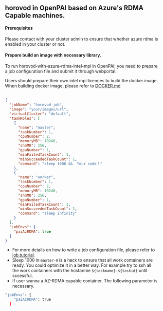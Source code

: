 <!--
  Copyright (c) Microsoft Corporation
  All rights reserved.

  MIT License

  Permission is hereby granted, free of charge, to any person obtaining a copy of this software and associated
  documentation files (the "Software"), to deal in the Software without restriction, including without limitation
  the rights to use, copy, modify, merge, publish, distribute, sublicense, and/or sell copies of the Software, and
  to permit persons to whom the Software is furnished to do so, subject to the following conditions:
  The above copyright notice and this permission notice shall be included in all copies or substantial portions of the Software.

  THE SOFTWARE IS PROVIDED *AS IS*, WITHOUT WARRANTY OF ANY KIND, EXPRESS OR IMPLIED, INCLUDING
  BUT NOT LIMITED TO THE WARRANTIES OF MERCHANTABILITY, FITNESS FOR A PARTICULAR PURPOSE AND
  NONINFRINGEMENT. IN NO EVENT SHALL THE AUTHORS OR COPYRIGHT HOLDERS BE LIABLE FOR ANY CLAIM,
  DAMAGES OR OTHER LIABILITY, WHETHER IN AN ACTION OF CONTRACT, TORT OR OTHERWISE, ARISING FROM,
  OUT OF OR IN CONNECTION WITH THE SOFTWARE OR THE USE OR OTHER DEALINGS IN THE SOFTWARE.
-->

## horovod in OpenPAI based on Azure's RDMA Capable machines.

#### Prerequisites

Please contact with your cluster admin to ensure that whether azure rdma is enabled in your cluster or not.

#### Prepare build an image with necessary library.

To run horovod-with-azure-rdma-intel-mpi in OpenPAI, you need to prepare a job configuration file and submit it through webportal.

Users should prepare their own intel mpi licences to build the docker image. When building docker image, please refer to [DOCKER.md](./DOCKER.md)

###### 
```json
{
  "jobName": "horovod-job",
  "image": "your/images/url",
  "virtualCluster": "default",
  "taskRoles": [
    {
      "name": "master",
      "taskNumber": 1,
      "cpuNumber": 2,
      "memoryMB": 10240,
      "shmMB": 256,
      "gpuNumber": 1,
      "minFailedTaskCount": 1,
      "minSucceededTaskCount": 1,
      "command": "sleep 1000 &&  Your code！"
    },
    {
      "name": "worker",
      "taskNumber": 1,
      "cpuNumber": 2,
      "memoryMB": 10240,
      "shmMB": 256,
      "gpuNumber": 1,
      "minFailedTaskCount": 1,
      "minSucceededTaskCount": 1,
      "command": "sleep infinity"
    }
  ],
  "jobEnvs": {
    "paiAzRDMA": true
  }
}
```  

- For more details on how to write a job configuration file, please refer to [job tutorial](../../docs/user/training.md).
- Sleep 1000 in ```master-0``` is a hack to ensure that all work containers are ready. You could optimize it in a better way. For example try to ssh all the work containers with the hostanme ```${taskname}-${taskid}``` until sccessful.
- If user wanna a AZ-RDMA capable container. The following parameter is necessary.
```bash
"jobEnvs": {
    "paiAzRDMA": true
  }
```
